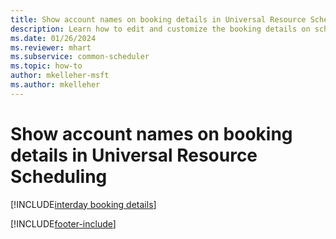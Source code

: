 ```yaml
---
title: Show account names on booking details in Universal Resource Scheduling
description: Learn how to edit and customize the booking details on schedule board with account names.
ms.date: 01/26/2024
ms.reviewer: mhart 
ms.subservice: common-scheduler
ms.topic: how-to
author: mkelleher-msft
ms.author: mkelleher
---
```


# Show account names on booking details in Universal Resource Scheduling

[!INCLUDE[interday booking details](../shared/urs/interday-booking-details.md)]

[!INCLUDE[footer-include](../includes/footer-banner.md)]
